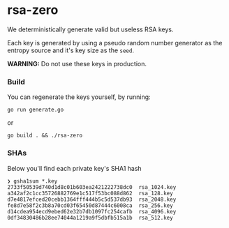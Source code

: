 # rsa-zero

We deterministically generate valid but useless RSA keys.

Each key is generated by using a pseudo random number generator as the entropy source and it's key size as the `seed`.

**WARNING:** Do not use these keys in production.

### Build

You can regenerate the keys yourself, by running:

```
go run generate.go
```

or

```
go build . && ./rsa-zero
```

### SHAs

Below you'll find each private key's SHA1 hash

```
❯ gsha1sum *.key
2733f50539d740d1d8c01b603ea2421222738dc0  rsa_1024.key
a342af2c1cc35726882769e1c517f53bc088d862  rsa_128.key
d7e4817efced20cebb1364fff444b5c5d537db93  rsa_2048.key
fe8d7e58f2c3b8a70cd03f65450d87444c6008ca  rsa_256.key
d14cdea954ecd9ebed62e32b7db1097fc254cafb  rsa_4096.key
0df34830486b28ee74044a1219a9f5dbfb515a1b  rsa_512.key
```
